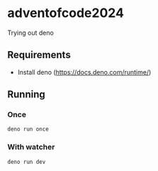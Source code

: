 # adventofcode2024
Trying out deno

## Requirements

* Install deno (https://docs.deno.com/runtime/)

## Running

### Once

`deno run once`

### With watcher

`deno run dev`